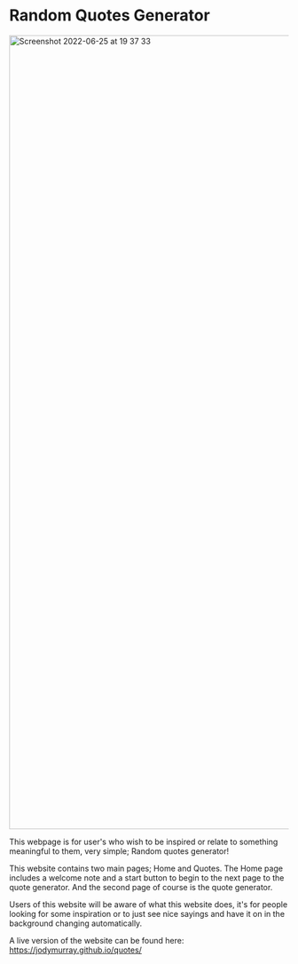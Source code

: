 # Random Quotes Generator

<img width="1431" alt="Screenshot 2022-06-25 at 19 37 33" src="https://user-images.githubusercontent.com/101525431/175784680-b2b13b60-f820-41e0-b5bd-b8c9744eaeca.png">


This webpage is for user's who wish to be inspired or relate to something meaningful to them, very simple; Random quotes generator!

This website contains two main pages; Home and Quotes. The Home page includes a welcome note and a start button to begin to the next page to the quote generator. And the second page of course is the quote generator.

Users of this website will be aware of what this website does, it's for people looking for some inspiration or to just see nice sayings and have it on in the background changing automatically. 


A live version of the website can be found here:
https://jodymurray.github.io/quotes/


